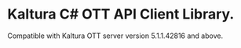 # Kaltura C# OTT API Client Library.
Compatible with Kaltura OTT server version 5.1.1.42816 and above.
